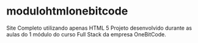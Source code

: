 # modulohtmlonebitcode
Site Completo utilizando apenas HTML 5 
Projeto desenvolvido durante as aulas do 1 módulo do curso Full Stack da empresa OneBitCode. 


